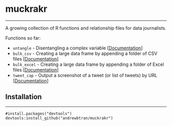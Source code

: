 # muckrakr

----

A growing collection of R functions and relationship files for data journalists.

Functions so far:

* `untangle` - Disentangling a complex variable [[Documentation](http://andrewbtran.github.com/muckrakr/untangle.html)]
* `bulk_csv` - Creating a large data frame by appending a folder of CSV files [[Documentation](http://andrewbtran.github.com/muckrakr/bulk_csv.html)]
* `bulk_excel` - Creating a large data frame by appending a folder of Excel files [[Documentation](http://andrewbtran.github.com/muckrakr/bulk_excel.html)]
* `tweet_cap` - Output a screenshot of a tweet (or list of tweets) by URL [[Documentation](http://andrewbtran.github.com/muckrakr/tweet_cap.html)]

## Installation

----

```
#install.packages("devtools")
devtools:install_github("andrewbtran/muckrakr")
```
